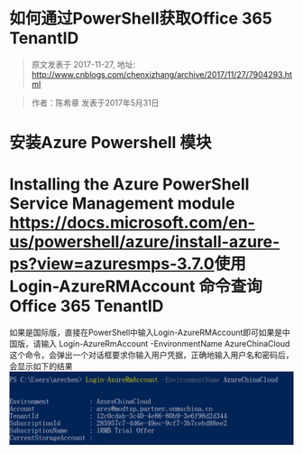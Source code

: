 # 如何通过PowerShell获取Office 365 TenantID 
> 原文发表于 2017-11-27, 地址: http://www.cnblogs.com/chenxizhang/archive/2017/11/27/7904293.html 



> 作者：陈希章 发表于2017年5月31日
> 
> 

安装Azure Powershell 模块
=====================

Installing the Azure PowerShell Service Management module <https://docs.microsoft.com/en-us/powershell/azure/install-azure-ps?view=azuresmps-3.7.0>使用Login-AzureRMAccount 命令查询Office 365 TenantID
==============================================

如果是国际版，直接在PowerShell中输入Login-AzureRMAccount即可如果是中国版，请输入 Login-AzureRmAccount -EnvironmentName AzureChinaCloud这个命令，会弹出一个对话框要求你输入用户凭据，正确地输入用户名和密码后，会显示如下的结果![](./images/7904293-login-azurermaccount-result.PNG)









